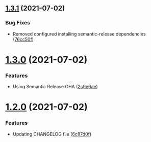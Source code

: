 ## [1.3.1](https://github.com/getndazn/kopytko-packager/compare/v1.3.0...v1.3.1) (2021-07-02)


### Bug Fixes

* Removed configured installing semantic-release dependencies ([76cc50f](https://github.com/getndazn/kopytko-packager/commit/76cc50fc6f34d7e98f6cd284cb0eaab7f81e95fb))

# [1.3.0](https://github.com/getndazn/kopytko-packager/compare/v1.2.0...v1.3.0) (2021-07-02)


### Features

* Using Semantic Release GHA ([2c9e6ae](https://github.com/getndazn/kopytko-packager/commit/2c9e6ae967516c08aaae1d421db424d7cf558873))

# [1.2.0](https://github.com/getndazn/kopytko-packager/compare/v1.1.0...v1.2.0) (2021-07-02)


### Features

* Updating CHANGELOG file ([6c87d0f](https://github.com/getndazn/kopytko-packager/commit/6c87d0f6b1ce575386b7135a104f0ad5d5eea0bd))

